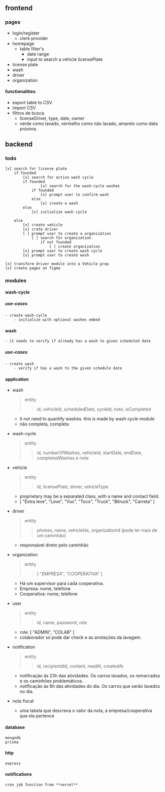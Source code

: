 ## frontend

### pages

-   login/register
    -   clerk provider
-   homepage
    -   table filter's
        -   date range
        -   input to search a vehicle licensePlate
- license plate
- wash
- driver
- organization

#### functionalities

-   export table to CSV
-   import CSV
-   filtros de busca
    -   licenseDriver, type, date, owner
    -   verde como lavado, vermelho como não lavado, amarelo como data próxima

## backend

### todo

    [x] search for license plate
        if founded
            [x] search for active wash cycle
            if founded
                    [x] search for the wash-cycle washes
                if founded
                    [x] prompt user to confirm wash
                else
                    [x] create a wash
            else
                [x] initialize wash cycle

        else
            [x] create vehicle
            [x] crate driver
            [ ] prompt user to create a organization
                [ ] search for organization
                    if not founded
                        [ ] create organization
            [x] prompt user to create wash cycle
            [x] prompt user to create wash

    [x] transform driver module into a Vehicle prop
    [x] create pages on figma

### modules

#### wash-cycle

##### use-cases

    - create wash-cycle
        - initialize with optional washes embed

#### wash

    - it needs to verify if already has a wash to given scheduled date

##### use-cases

    - create wash
        - verify if has a wash to the given schedule date

#### application

-   wash

    > entity
    >
    > > id, vehicleId, scheduledDate, cycleId, note, isCompleted

    -   it not need to quantify washes. this is made by wash cycle module
    -   não completa, completa

-   wash-cycle

    > entity
    >
    > > id, numberOfWashes, vehicleId, startDate, endDate, completedWashes e note

-   vehicle
    > entity
    >
    > > id, licensePlate, driver, vehicleType
    -   proprietary may be a separated class, with a name and contact field.
    -   [ "Extra leve", "Leve", "Vuc", "Toco", "Truck", "Bitruck", "Carreta" ]
-   driver

    > entity
    >
    > > phones, name, vehicleIds, organizationId (pode ter mais de um caminhão)

    -   responsável direto pelo caminhão

-   organization

    > entity
    >
    > > [ "EMPRESA", "COOPERATIVA" ]

    -   Há um supervisor para cada cooperativa.
    -   Empresa: nome, telefone
    -   Cooperativa: nome, telefone

-   user
    > entity
    >
    > > id, name, password, role
    -   role: [ "ADMIN", "COLAB" ]
    -   colaborador só pode dar check e as anotações da lavagem.
-   notification

    > entity
    >
    > > id, recipientdId, content, readAt, createdAt

    -   notificação às 23h das atividades. Os carros lavados, os remarcados e os caminhões problemáticos.
    -   notificação às 6h das atividades do dia. Os carros que serão lavados no dia.

-   nota fiscal
    -   uma tabela que descreva o valor da nota, a empresa/cooperativa que ela pertence

#### database

    mongodb
    prisma

#### http

    express

#### notifications

    cron job function from **vercel**
